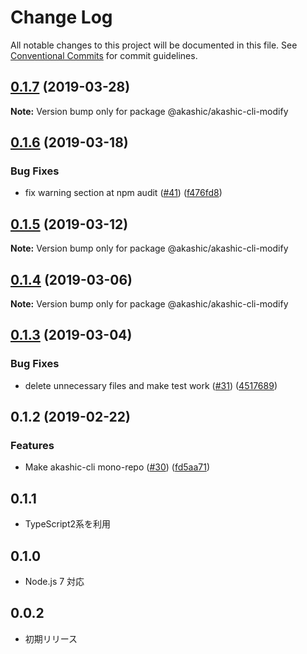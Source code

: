 # Change Log

All notable changes to this project will be documented in this file.
See [Conventional Commits](https://conventionalcommits.org) for commit guidelines.

## [0.1.7](https://github-com-akashic-cli/akashic-games/akashic-cli/compare/@akashic/akashic-cli-modify@0.1.6...@akashic/akashic-cli-modify@0.1.7) (2019-03-28)

**Note:** Version bump only for package @akashic/akashic-cli-modify





## [0.1.6](https://github-com-akashic-cli/akashic-games/akashic-cli/compare/@akashic/akashic-cli-modify@0.1.5...@akashic/akashic-cli-modify@0.1.6) (2019-03-18)


### Bug Fixes

* fix warning section at npm audit ([#41](https://github-com-akashic-cli/akashic-games/akashic-cli/issues/41)) ([f476fd8](https://github-com-akashic-cli/akashic-games/akashic-cli/commit/f476fd8))





## [0.1.5](https://github-com-akashic-cli/akashic-games/akashic-cli/compare/@akashic/akashic-cli-modify@0.1.4...@akashic/akashic-cli-modify@0.1.5) (2019-03-12)

**Note:** Version bump only for package @akashic/akashic-cli-modify





## [0.1.4](https://github-com-akashic-cli/akashic-games/akashic-cli/compare/@akashic/akashic-cli-modify@0.1.3...@akashic/akashic-cli-modify@0.1.4) (2019-03-06)

**Note:** Version bump only for package @akashic/akashic-cli-modify





## [0.1.3](https://github-com-akashic-cli/akashic-games/akashic-cli/compare/@akashic/akashic-cli-modify@0.1.2...@akashic/akashic-cli-modify@0.1.3) (2019-03-04)


### Bug Fixes

* delete unnecessary files and make test work ([#31](https://github-com-akashic-cli/akashic-games/akashic-cli/issues/31)) ([4517689](https://github-com-akashic-cli/akashic-games/akashic-cli/commit/4517689))





## 0.1.2 (2019-02-22)


### Features

* Make akashic-cli mono-repo ([#30](https://github-com-akashic-cli/akashic-games/akashic-cli/issues/30)) ([fd5aa71](https://github-com-akashic-cli/akashic-games/akashic-cli/commit/fd5aa71))





## 0.1.1
* TypeScript2系を利用

## 0.1.0
* Node.js 7 対応

## 0.0.2
* 初期リリース
